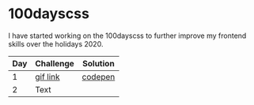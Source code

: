 # 100dayscss

I have started working on the 100dayscss to further improve my frontend skills over the holidays 2020.

| Day      | Challenge | Solution |
| ----------- | ----------- | ----------- |
| 1   | [gif link](gif/cssDay1.gif)       | [codepen](https://codepen.io/javapyscript/pen/QWKdagx) |
| 2   | Text        |  |
